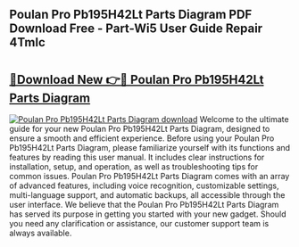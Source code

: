## Poulan Pro Pb195H42Lt Parts Diagram PDF Download Free - Part-Wi5 User Guide Repair 4Tmlc

# <h2><a href="http://dfkaul.blite.top/?on=Poulan+Pro+Pb195H42Lt+Parts+Diagram">🔗Download New 👉🔴 Poulan Pro Pb195H42Lt Parts Diagram</a></h2>

[![Poulan Pro Pb195H42Lt Parts Diagram download](https://i.imgur.com/lujVjoI.png)](http://dfkaul.blite.top/?on=Poulan+Pro+Pb195H42Lt+Parts+Diagram)
Welcome to the ultimate guide for your new Poulan Pro Pb195H42Lt Parts Diagram, designed to ensure a smooth and efficient experience. Before using your Poulan Pro Pb195H42Lt Parts Diagram, please familiarize yourself with its functions and features by reading this user manual. It includes clear instructions for installation, setup, and operation, as well as troubleshooting tips for common issues. Poulan Pro Pb195H42Lt Parts Diagram comes with an array of advanced features, including voice recognition, customizable settings, multi-language support, and automatic backups, all accessible through the user interface. We believe that the Poulan Pro Pb195H42Lt Parts Diagram has served its purpose in getting you started with your new gadget. Should you need any clarification or assistance, our customer support team is always available.
